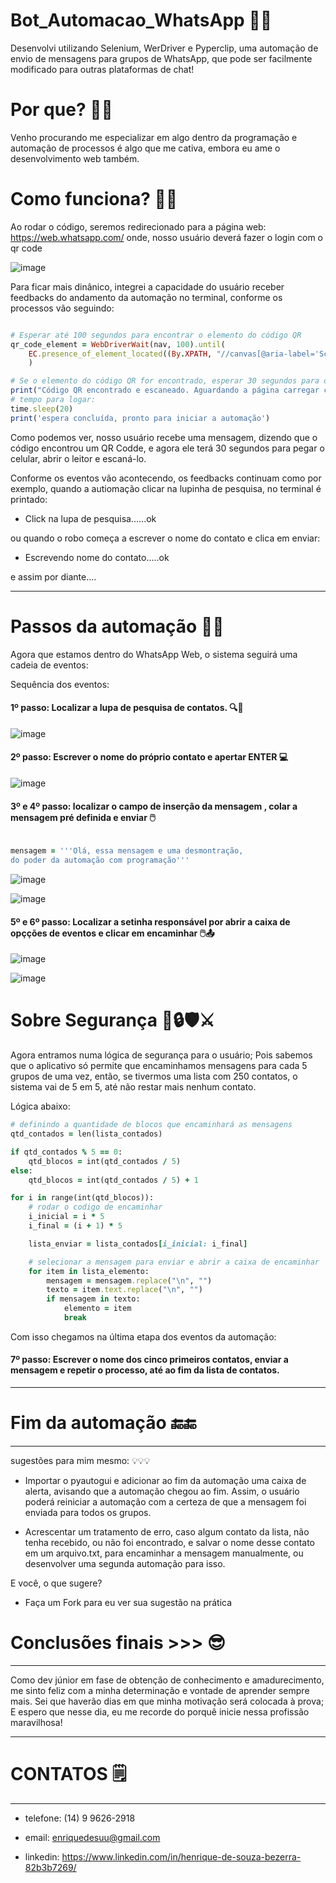 # Bot_Automacao_WhatsApp 🦾🤖
Desenvolvi utilizando Selenium, WerDriver e Pyperclip, uma automação de envio de mensagens para grupos de WhatsApp, que pode ser facilmente modificado para outras plataformas de chat! 

# Por que? 🤔❔

Venho procurando me especializar em algo dentro da programação e automação de processos é algo que me cativa, 
embora eu ame o desenvolvimento web também.

# Como funciona? 🤔❔

Ao rodar o código, seremos redirecionado para a página web: https://web.whatsapp.com/
onde, nosso usuário deverá fazer o login com o qr code


![image](https://github.com/Henrique-de-Souza/Bot_Automacao_WhatsApp/assets/148600312/95b609d3-dc3b-4859-b077-ee5d540aa619)


Para ficar mais dinânico, integrei a capacidade do usuário receber feedbacks do andamento da automação no terminal,
conforme os processos vão seguindo:

```ruby

# Esperar até 100 segundos para encontrar o elemento do código QR
qr_code_element = WebDriverWait(nav, 100).until(
    EC.presence_of_element_located((By.XPATH, "//canvas[@aria-label='Scan me!']"))
    )

# Se o elemento do código QR for encontrado, esperar 30 segundos para o usuário fazer o login
print("Código QR encontrado e escaneado. Aguardando a página carregar completamente...")
# tempo para logar:
time.sleep(20)
print('espera concluída, pronto para iniciar a automação')

```
Como podemos ver, nosso usuário recebe uma mensagem, dizendo que o código encontrou um QR Codde, e agora ele terá 
30 segundos para pegar o celular, abrir o leitor e escaná-lo.

Conforme os eventos vão acontecendo, os feedbacks continuam como por exemplo, quando a autiomação clicar na lupinha de pesquisa, no terminal é printado:

  - Click na lupa de pesquisa......ok
    
ou quando o robo começa a escrever o nome do contato e clica em enviar:

  - Escrevendo nome do contato.....ok
    
e assim por diante....

-----------------------------------------------------------------------------------------------
# Passos da automação 🔄👣

Agora que estamos dentro do WhatsApp Web, o sistema seguirá uma cadeia de eventos:

Sequência dos eventos: 

#### 1º passo: Localizar a lupa de pesquisa de contatos. 🔍📑
    
  ![image](https://github.com/Henrique-de-Souza/Bot_Automacao_WhatsApp/assets/148600312/f408794c-0f64-41b6-9be5-ec3774783a12)

#### 2º passo: Escrever o nome do próprio contato e apertar ENTER 💻

  ![image](https://github.com/Henrique-de-Souza/Bot_Automacao_WhatsApp/assets/148600312/9e4dfad1-e2ef-48e1-99a1-e7db7be714bd)

#### 3º e 4º passo: localizar o campo de inserção da mensagem , colar a mensagem pré definida e enviar 🖱️

 ```ruby

mensagem = '''Olá, essa mensagem e uma desmontração, 
do poder da automação com programação'''

```

![image](https://github.com/Henrique-de-Souza/Bot_Automacao_WhatsApp/assets/148600312/d8b40720-2fe7-4be0-a4db-8c966c4adb4e)


  ![image](https://github.com/Henrique-de-Souza/Bot_Automacao_WhatsApp/assets/148600312/1419a69b-739c-4952-b24d-554d840b3285)

    
#### 5º e 6º passo: Localizar a setinha responsável por abrir a caixa de opçções de eventos e clicar em encaminhar 🖱️📤
    
  ![image](https://github.com/Henrique-de-Souza/Bot_Automacao_WhatsApp/assets/148600312/db3a54fb-9d39-4a45-bb22-cf5dca6fdc4d)
  

  ![image](https://github.com/Henrique-de-Souza/Bot_Automacao_WhatsApp/assets/148600312/29a34dae-d476-40f5-b84f-0be728c94aae)

#  Sobre Segurança 👮🔒🛡️⚔️

Agora entramos numa lógica de segurança para o usuário; Pois sabemos que o aplicativo só permite que encaminhamos mensagens para cada 5 grupos de uma vez, então, se tivermos uma lista com 250 contatos, o sistema vai de 5 em 5, até não restar mais nenhum contato.

Lógica abaixo:

```ruby
# definindo a quantidade de blocos que encaminhará as mensagens
qtd_contados = len(lista_contados)

if qtd_contados % 5 == 0:
    qtd_blocos = int(qtd_contados / 5)
else:
    qtd_blocos = int(qtd_contados / 5) + 1

for i in range(int(qtd_blocos)):
    # rodar o codigo de encaminhar
    i_inicial = i * 5
    i_final = (i + 1) * 5 

    lista_enviar = lista_contados[i_inicial: i_final]

    # selecionar a mensagem para enviar e abrir a caixa de encaminhar
    for item in lista_elemento:
        mensagem = mensagem.replace("\n", "")
        texto = item.text.replace("\n", "")
        if mensagem in texto:
            elemento = item
            break

```
Com isso chegamos na última etapa dos eventos da automação:

#### 7º passo: Escrever o nome dos cinco primeiros contatos, enviar a mensagem e repetir o processo, até ao fim da lista de contatos.


------------------------------------------------------------------------
# Fim da automação 🔚🔚
----------------------------------------------------------------------------
sugestões para mim mesmo: 💡💡💡

  - Importar o pyautogui e adicionar ao fim da automação uma caixa de alerta, avisando que a automação chegou ao fim.
    Assim, o usuário poderá reiniciar a automação com a certeza de que a mensagem foi enviada para todos os grupos.

  - Acrescentar um tratamento de erro, caso algum contato da lista, não tenha recebido, ou não foi encontrado, e salvar o nome
    desse contato em um arquivo.txt, para encaminhar a mensagem manualmente, ou desenvolver uma segunda automação para isso.

E você, o que sugere? 

  - Faça um Fork para eu ver sua sugestão na prática


# Conclusões finais >>> 😎
---------------------------------------------------------------------------
Como dev júnior em fase de obtenção de conhecimento e amadurecimento, me sinto feliz com a minha determinação e vontade de aprender sempre mais.
Sei que haverão dias em que minha motivação será colocada à prova; E espero que nesse dia, eu me recorde do porquê inicie nessa profissão maravilhosa!


--------------------------------------------------
# CONTATOS 🗒️
----------------------------------------------------
- telefone: (14) 9 9626-2918

- email: enriquedesuu@gmail.com

- linkedin: https://www.linkedin.com/in/henrique-de-souza-bezerra-82b3b7269/
    

